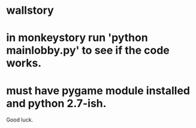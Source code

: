 # wallstory

# in monkeystory run 'python mainlobby.py' to see if the code works.
# must have pygame module installed and python 2.7-ish. 
Good luck.

